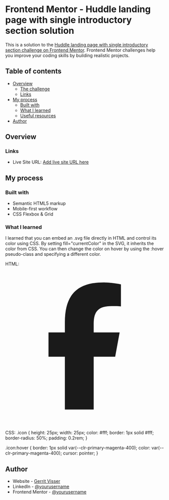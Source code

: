 # Frontend Mentor - Huddle landing page with single introductory section solution

This is a solution to the [Huddle landing page with single introductory section challenge on Frontend Mentor](https://www.frontendmentor.io/challenges/huddle-landing-page-with-a-single-introductory-section-B_2Wvxgi0). Frontend Mentor challenges help you improve your coding skills by building realistic projects.

## Table of contents

- [Overview](#overview)
  - [The challenge](#the-challenge)
  - [Links](#links)
- [My process](#my-process)
  - [Built with](#built-with)
  - [What I learned](#what-i-learned)
  - [Useful resources](#useful-resources)
- [Author](#author)

## Overview

### Links

- Live Site URL: [Add live site URL here](https://www.gerritvisser.nl/frontendmentor/challenges/20-ping-single-column-coming-soon-page)

## My process

### Built with

- Semantic HTML5 markup
- Mobile-first workflow
- CSS Flexbox & Grid

### What I learned

I learned that you can embed an .svg file directly in HTML and control its color using CSS. By setting fill="currentColor" in the SVG, it inherits the color from CSS. You can then change the color on hover by using the :hover pseudo-class and specifying a different color.

HTML:
<a href="#" class="icon">
<svg xmlns="http://www.w3.org/2000/svg" viewBox="0 0 640 640">
<path fill="currentColor"
      d="M240 363.3L240 576L356 576L356 363.3L442.5 363.3L460.5 265.5L356 265.5L356 230.9C356 179.2 376.3 159.4 428.7 159.4C445 159.4 458.1 159.8 465.7 160.6L465.7 71.9C451.4 68 416.4 64 396.2 64C289.3 64 240 114.5 240 223.4L240 265.5L174 265.5L174 363.3L240 363.3z" />
</svg>
</a>

CSS:
.icon {
height: 25px;
width: 25px;
color: #fff;
border: 1px solid #fff;
border-radius: 50%;
padding: 0.2rem;
}

.icon:hover {
border: 1px solid var(--clr-primary-magenta-400);
color: var(--clr-primary-magenta-400);
cursor: pointer;
}

## Author

- Website - [Gerrit Visser](https://www.gerritvisser.nl)
- LinkedIn - [@yourusername](https://www.linkedin.com/in/gerritvissernl/)
- Frontend Mentor - [@yourusername](https://www.frontendmentor.io/profile/gerritvisserNL)
